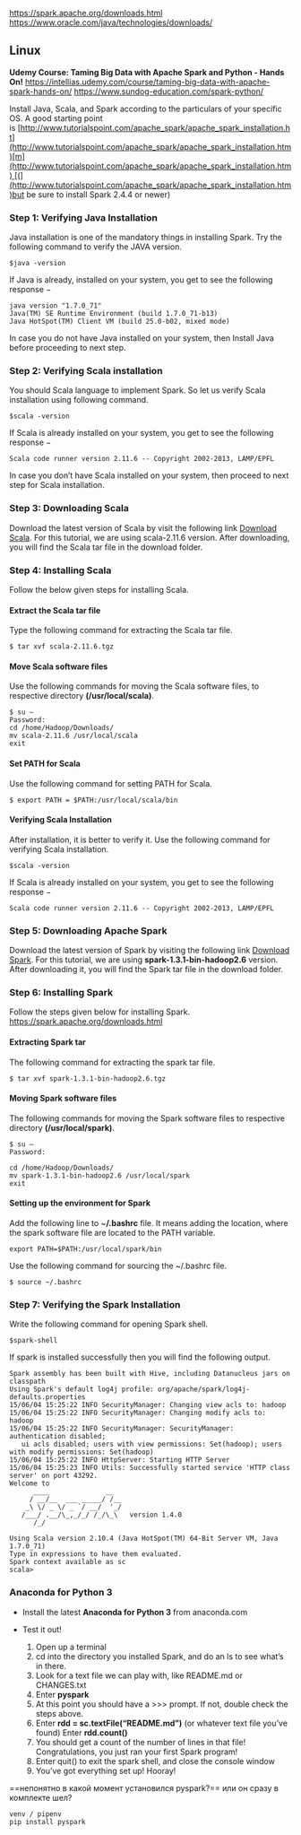 https://spark.apache.org/downloads.html
https://www.oracle.com/java/technologies/downloads/

## Linux
**Udemy Course: Taming Big Data with Apache Spark and Python - Hands On!**
https://intellias.udemy.com/course/taming-big-data-with-apache-spark-hands-on/
https://www.sundog-education.com/spark-python/

Install Java, Scala, and Spark according to the particulars of your specific OS. A good starting point is [http://www.tutorialspoint.com/apache_spark/apache_spark_installation.ht](http://www.tutorialspoint.com/apache_spark/apache_spark_installation.htm)[m](http://www.tutorialspoint.com/apache_spark/apache_spark_installation.htm) [(](http://www.tutorialspoint.com/apache_spark/apache_spark_installation.htm)but be sure to install Spark 2.4.4 or newer)

### Step 1: Verifying Java Installation
Java installation is one of the mandatory things in installing Spark. Try the following command to verify the JAVA version.
```
$java -version 
```
If Java is already, installed on your system, you get to see the following response −
```
java version "1.7.0_71" 
Java(TM) SE Runtime Environment (build 1.7.0_71-b13) 
Java HotSpot(TM) Client VM (build 25.0-b02, mixed mode)
```
In case you do not have Java installed on your system, then Install Java before proceeding to next step.

### Step 2: Verifying Scala installation
You should Scala language to implement Spark. So let us verify Scala installation using following command.
```
$scala -version
```
If Scala is already installed on your system, you get to see the following response −
```
Scala code runner version 2.11.6 -- Copyright 2002-2013, LAMP/EPFL
```
In case you don’t have Scala installed on your system, then proceed to next step for Scala installation.

### Step 3: Downloading Scala
Download the latest version of Scala by visit the following link [Download Scala](http://www.scala-lang.org/download/). For this tutorial, we are using scala-2.11.6 version. After downloading, you will find the Scala tar file in the download folder.

### Step 4: Installing Scala
Follow the below given steps for installing Scala.
#### Extract the Scala tar file
Type the following command for extracting the Scala tar file.
```
$ tar xvf scala-2.11.6.tgz
```
#### Move Scala software files
Use the following commands for moving the Scala software files, to respective directory **(/usr/local/scala)**.
```
$ su – 
Password: 
cd /home/Hadoop/Downloads/ 
mv scala-2.11.6 /usr/local/scala 
exit 
```
#### Set PATH for Scala
Use the following command for setting PATH for Scala.
```
$ export PATH = $PATH:/usr/local/scala/bin
```
#### Verifying Scala Installation
After installation, it is better to verify it. Use the following command for verifying Scala installation.
```
$scala -version
```
If Scala is already installed on your system, you get to see the following response −
```
Scala code runner version 2.11.6 -- Copyright 2002-2013, LAMP/EPFL
```

### Step 5: Downloading Apache Spark
Download the latest version of Spark by visiting the following link [Download Spark](https://spark.apache.org/downloads.html). For this tutorial, we are using **spark-1.3.1-bin-hadoop2.6** version. After downloading it, you will find the Spark tar file in the download folder.

### Step 6: Installing Spark
Follow the steps given below for installing Spark.
https://spark.apache.org/downloads.html
#### Extracting Spark tar
The following command for extracting the spark tar file.
```
$ tar xvf spark-1.3.1-bin-hadoop2.6.tgz 
```
#### Moving Spark software files
The following commands for moving the Spark software files to respective directory **(/usr/local/spark)**.
```
$ su – 
Password:  

cd /home/Hadoop/Downloads/ 
mv spark-1.3.1-bin-hadoop2.6 /usr/local/spark 
exit 
```
#### Setting up the environment for Spark
Add the following line to ~**/.bashrc** file. It means adding the location, where the spark software file are located to the PATH variable.
```
export PATH=$PATH:/usr/local/spark/bin
```

Use the following command for sourcing the ~/.bashrc file.
```
$ source ~/.bashrc
```

### Step 7: Verifying the Spark Installation
Write the following command for opening Spark shell.
```
$spark-shell
```
If spark is installed successfully then you will find the following output.
```
Spark assembly has been built with Hive, including Datanucleus jars on classpath 
Using Spark's default log4j profile: org/apache/spark/log4j-defaults.properties 
15/06/04 15:25:22 INFO SecurityManager: Changing view acls to: hadoop 
15/06/04 15:25:22 INFO SecurityManager: Changing modify acls to: hadoop
15/06/04 15:25:22 INFO SecurityManager: SecurityManager: authentication disabled;
   ui acls disabled; users with view permissions: Set(hadoop); users with modify permissions: Set(hadoop) 
15/06/04 15:25:22 INFO HttpServer: Starting HTTP Server 
15/06/04 15:25:23 INFO Utils: Successfully started service 'HTTP class server' on port 43292. 
Welcome to 
      ____              __ 
     / __/__  ___ _____/ /__ 
    _\ \/ _ \/ _ `/ __/  '_/ 
   /___/ .__/\_,_/_/ /_/\_\   version 1.4.0 
      /_/  
		
Using Scala version 2.10.4 (Java HotSpot(TM) 64-Bit Server VM, Java 1.7.0_71) 
Type in expressions to have them evaluated. 
Spark context available as sc  
scala>
```

### **Anaconda for Python 3**
- Install the latest **Anaconda for Python 3** from anaconda.com


- Test it out!
    1. Open up a terminal
    2. cd into the directory you installed Spark, and do an ls to see what’s in there.
    3. Look for a text file we can play with, like README.md or CHANGES.txt
    4. Enter **pyspark**
    5. At this point you should have a >>> prompt. If not, double check the steps above.
    6. Enter **rdd = sc.textFile(“README.md”)** (or whatever text file you’ve found) Enter **rdd.count()**
    7. You should get a count of the number of lines in that file! Congratulations, you just ran your first Spark program!
    8. Enter quit() to exit the spark shell, and close the console window
    9. You’ve got everything set up! Hooray!


==непонятно в какой момент установился pyspark?==
или он сразу в комплекте шел?

```
venv / pipenv
pip install pyspark
```

